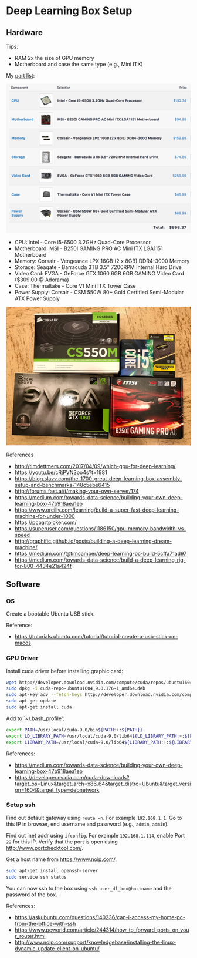 # Deep Learning Box Setup

## Hardware
Tips:
- RAM 2x the size of GPU memory
- Motherboard and case the same type (e.g., Mini ITX)

My [part list](https://pcpartpicker.com/list/jcM9kT):

![](https://github.com/yang-zhang/deep-learning-box/blob/master/dl_box.png)

- CPU: Intel - Core i5-6500 3.2GHz Quad-Core Processor 
- Motherboard: MSI - B250I GAMING PRO AC Mini ITX LGA1151 Motherboard 
- Memory: Corsair - Vengeance LPX 16GB (2 x 8GB) DDR4-3000 Memory 
- Storage: Seagate - Barracuda 3TB 3.5" 7200RPM Internal Hard Drive 
- Video Card: EVGA - GeForce GTX 1060 6GB 6GB GAMING Video Card  ($309.00 @ Adorama) 
- Case: Thermaltake - Core V1 Mini ITX Tower Case 
- Power Supply: Corsair - CSM 550W 80+ Gold Certified Semi-Modular ATX Power Supply 

![](https://github.com/yang-zhang/deep-learning-box/blob/master/dl_box_parts.jpg)

References
- http://timdettmers.com/2017/04/09/which-gpu-for-deep-learning/
- https://youtu.be/cRjPVN3oo4s?t=1981
- https://blog.slavv.com/the-1700-great-deep-learning-box-assembly-setup-and-benchmarks-148c5ebe6415
- http://forums.fast.ai/t/making-your-own-server/174
- https://medium.com/towards-data-science/building-your-own-deep-learning-box-47b918aea1eb
- https://www.oreilly.com/learning/build-a-super-fast-deep-learning-machine-for-under-1000
- https://pcpartpicker.com/
- https://superuser.com/questions/1186150/gpu-memory-bandwidth-vs-speed
- http://graphific.github.io/posts/building-a-deep-learning-dream-machine/
- https://medium.com/@timcamber/deep-learning-pc-build-5cffa71ad97 
- https://medium.com/towards-data-science/build-a-deep-learning-rig-for-800-4434e21a424f

## Software

### OS
Create a bootable Ubuntu USB stick.

Reference:
- https://tutorials.ubuntu.com/tutorial/tutorial-create-a-usb-stick-on-macos

### GPU Driver
Install cuda driver before installing graphic card:
```sh
wget http://developer.download.nvidia.com/compute/cuda/repos/ubuntu1604/x86_64/cuda-repo-ubuntu1604_9.0.176-1_amd64.deb
sudo dpkg -i cuda-repo-ubuntu1604_9.0.176-1_amd64.deb
sudo apt-key adv --fetch-keys http://developer.download.nvidia.com/compute/cuda/repos/ubuntu1604/x86_64/7fa2af80.pub
sudo apt-get update
sudo apt-get install cuda
```
Add to `~/.bash_profile':
```sh
export PATH=/usr/local/cuda-9.0/bin${PATH:+:${PATH}}
export LD_LIBRARY_PATH=/usr/local/cuda-9.0/lib64${LD_LIBRARY_PATH:+:${LD_LIBRARY_PATH}}
export LIBRARY_PATH=/usr/local/cuda-9.0/lib64${LIBRARY_PATH:+:${LIBRARY_PATH}}
```
References:
- https://medium.com/towards-data-science/building-your-own-deep-learning-box-47b918aea1eb
- https://developer.nvidia.com/cuda-downloads?target_os=Linux&target_arch=x86_64&target_distro=Ubuntu&target_version=1604&target_type=debnetwork

### Setup ssh
Find out default gateway using `route -n`. For example `192.168.1.1`. Go to this IP in browser, end username and password (e.g., `admin`, `admin`).

Find out inet addr using `ifconfig`. For example `192.168.1.114`, enable Port `22` for this IP. 
Verify that the port is open using http://www.portchecktool.com/.

Get a host name from https://www.noip.com/.

```sh
sudo apt-get install openssh-server
sudo service ssh status
```

You can now ssh to the box using `ssh user_dl_box@hostname` and the password of the box.

References:
- https://askubuntu.com/questions/140236/can-i-access-my-home-pc-from-the-office-with-ssh
- https://www.pcworld.com/article/244314/how_to_forward_ports_on_your_router.html
- http://www.noip.com/support/knowledgebase/installing-the-linux-dynamic-update-client-on-ubuntu/

